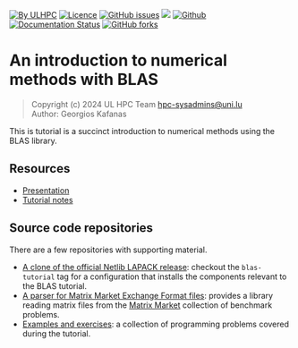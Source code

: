 [![By ULHPC](https://img.shields.io/badge/by-ULHPC-blue.svg)](https://hpc.uni.lu)
[![Licence](https://img.shields.io/badge/license-GPL--3.0-blue.svg)](http://www.gnu.org/licenses/gpl-3.0.html)
[![GitHub issues](https://img.shields.io/github/issues/ULHPC/tutorials.svg)](https://github.com/ULHPC/tutorials/issues/)
[![](https://img.shields.io/badge/slides-PDF-red.svg)](https://github.com/ULHPC/tutorials/raw/devel/path/to/slides.pdf)
[![Github](https://img.shields.io/badge/sources-github-green.svg)](https://github.com/ULHPC/tutorials/tree/devel/path/to/)
[![Documentation Status](http://readthedocs.org/projects/ulhpc-tutorials/badge/?version=latest)](http://ulhpc-tutorials.readthedocs.io/en/latest/path/to)
[![GitHub forks](https://img.shields.io/github/stars/ULHPC/tutorials.svg?style=social&label=Star)](https://github.com/ULHPC/tutorials)

# An introduction to numerical methods with BLAS

> Copyright (c) 2024 UL HPC Team <hpc-sysadmins@uni.lu><br>
> Author: Georgios Kafanas

<!--
[![](https://github.com/ULHPC/tutorials/raw/devel/path/to/cover_slides.png)](https://github.com/ULHPC/tutorials/raw/devel/path/to/slides.pdf)
-->

This is tutorial is a succinct introduction to numerical methods using the BLAS library.

## Resources

- [Presentation](./presentation.pdf)
- [Tutorial notes](.notes.pdf)

## Source code repositories

There are a few repositories with supporting material.

- [A clone of the official Netlib LAPACK release](https://gitlab.uni.lu/hlst/seminars/blas/lapack): checkout the `blas-tutorial` tag for a configuration that installs the components relevant to the BLAS tutorial.
- [A parser for Matrix Market Exchange Format files](https://gitlab.uni.lu/hlst/seminars/blas/matrix-market-exchange-formats): provides a library reading matrix files from the [Matrix Market](https://math.nist.gov/MatrixMarket/) collection of benchmark problems.
- [Examples and exercises](https://gitlab.uni.lu/hlst/seminars/blas/blas-tutorial): a collection of programming problems covered during the tutorial.
